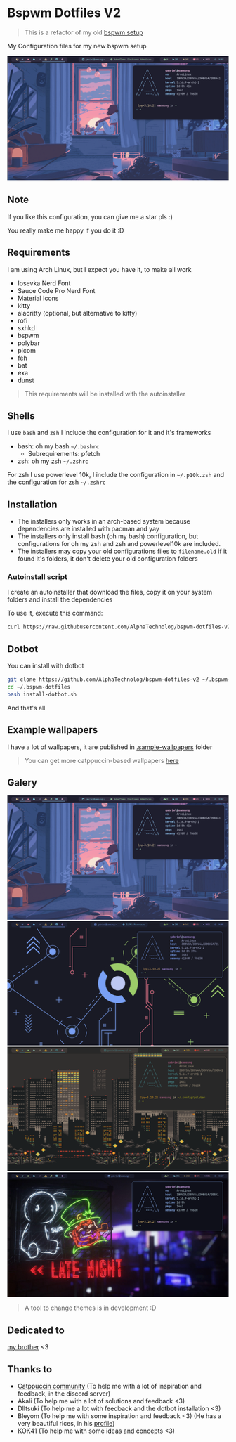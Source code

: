 # Bspwm Dotfiles V2

> This is a refactor of my old [bspwm setup](https://github.com/AlphaTechnolog/bspwm-dotfiles)

My Configuration files for my new bspwm setup

![rice](./.misc/rice.png)

## Note

If you like this configuration, you can give me a star pls :)

You really make me happy if you do it :D

## Requirements

I am using Arch Linux, but I expect you have it, to make all work

- Iosevka Nerd Font
- Sauce Code Pro Nerd Font
- Material Icons
- kitty
- alacritty (optional, but alternative to kitty)
- rofi
- sxhkd
- bspwm
- polybar
- picom
- feh
- bat
- exa
- dunst

> This requirements will be installed with the autoinstaller

## Shells

I use `bash` and `zsh` I include the configuration for it and it's frameworks

- bash: oh my bash `~/.bashrc`
  - Subrequirements: pfetch
- zsh: oh my zsh `~/.zshrc`

For zsh I use powerlevel 10k, I include the configuration in `~/.p10k.zsh` and
the configuration for zsh `~/.zshrc`

## Installation

- The installers only works in an arch-based system because dependencies are installed with pacman and yay
- The installers only install bash (oh my bash) configuration, but configurations for oh my zsh and zsh and powerlevel10k are included.
- The installers may copy your old configurations files to `filename.old` if it found it's folders, it don't delete your old configuration folders

### Autoinstall script

I create an autoinstaller that download the files, copy it on your system folders
and install the dependencies

To use it, execute this command:

```sh
curl https://raw.githubusercontent.com/AlphaTechnolog/bspwm-dotfiles-v2/main/install.sh | bash
```

## Dotbot

You can install with dotbot

```sh
git clone https://github.com/AlphaTechnolog/bspwm-dotfiles-v2 ~/.bspwm-dotfiles
cd ~/.bspwm-dotfiles
bash install-dotbot.sh
```

And that's all

## Example wallpapers

I have a lot of wallpapers, it are published in [.sample-wallpapers](https://github.com/AlphaTechnolog/bspwm-dotfiles-v2/tree/main/.sample-wallpapers) folder

> You can get more catppuccin-based wallpapers [here](https://github.com/catppuccin/wallpapers)

## Galery

![catppuccin](./.misc/showcase/catppuccin.png)
![tokyonight](./.misc/showcase/tokyonight.png)
![gruvbox](./.misc/showcase/gruvbox.png)
![material-ocean](./.misc/showcase/material-ocean.png)

> A tool to change themes is in development :D

## Dedicated to

[my brother](https://github.com/Jags1906) <3

## Thanks to

- [Catppuccin community](https://github.com/catppuccin) (To help me with a lot of inspiration and feedback, in the discord server)
- Akali (To help me with a lot of solutions and feedback <3)
- Dlltsuki (To help me a lot with feedback and the dotbot installation <3)
- Bleyom (To help me with some inspiration and feedback <3) (He has a very beautiful rices, in his [profile](https://github.com/Bleyom))
- KOK41 (To help me with some ideas and concepts <3)
